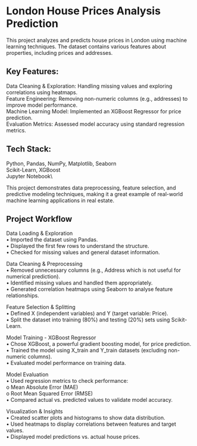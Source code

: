 # London House Prices Analysis Prediction

This project analyzes and predicts house prices in London using machine learning techniques. The dataset contains various features about properties, including prices and addresses.

<h2>Key Features:</h2>
  
Data Cleaning & Exploration: Handling missing values and exploring correlations using heatmaps.\
Feature Engineering: Removing non-numeric columns (e.g., addresses) to improve model performance.\
Machine Learning Model: Implemented an XGBoost Regressor for price prediction.\
Evaluation Metrics: Assessed model accuracy using standard regression metrics.

<h2>Tech Stack:</h2>

Python, Pandas, NumPy, Matplotlib, Seaborn\
Scikit-Learn, XGBoost\
Jupyter Notebook\

This project demonstrates data preprocessing, feature selection, and predictive modeling techniques, making it a great example of real-world machine learning applications in real estate.

<h2>Project Workflow</h2>

Data Loading & Exploration\
•	Imported the dataset using Pandas.\
•	Displayed the first few rows to understand the structure.\
•	Checked for missing values and general dataset information.

Data Cleaning & Preprocessing\
•	Removed unnecessary columns (e.g., Address which is not useful for numerical prediction).\
•	Identified missing values and handled them appropriately.\
•	Generated correlation heatmaps using Seaborn to analyse feature relationships.

Feature Selection & Splitting\
•	Defined X (independent variables) and Y (target variable: Price).\
•	Split the dataset into training (80%) and testing (20%) sets using Scikit-Learn.

Model Training - XGBoost Regressor\
•	Chose XGBoost, a powerful gradient boosting model, for price prediction.\
•	Trained the model using X_train and Y_train datasets (excluding non-numeric columns).\
•	Evaluated model performance on training data.

Model Evaluation\
•	Used regression metrics to check performance: \
o	Mean Absolute Error (MAE)\
o	Root Mean Squared Error (RMSE)\
•	Compared actual vs. predicted values to validate model accuracy.

Visualization & Insights\
•	Created scatter plots and histograms to show data distribution.\
•	Used heatmaps to display correlations between features and target values.\
•	Displayed model predictions vs. actual house prices.


